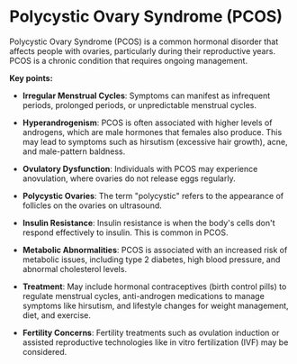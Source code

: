 # Polycystic Ovary Syndrome (PCOS)

Polycystic Ovary Syndrome (PCOS) is a common hormonal disorder that affects people with ovaries, particularly during their reproductive years. PCOS is a chronic condition that requires ongoing management.

**Key points:**

* **Irregular Menstrual Cycles**: Symptoms can manifest as infrequent periods, prolonged periods, or unpredictable menstrual cycles.

* **Hyperandrogenism**: PCOS is often associated with higher levels of androgens, which are male hormones that females also produce. This may lead to symptoms such as hirsutism (excessive hair growth), acne, and male-pattern baldness.

* **Ovulatory Dysfunction**: Individuals with PCOS may experience anovulation, where ovaries do not release eggs regularly.

* **Polycystic Ovaries**: The term "polycystic" refers to the appearance of follicles on the ovaries on ultrasound.

* **Insulin Resistance**: Insulin resistance is when the body's cells don't respond effectively to insulin. This is common in PCOS.

* **Metabolic Abnormalities**: PCOS is associated with an increased risk of metabolic issues, including type 2 diabetes, high blood pressure, and abnormal cholesterol levels.

* **Treatment**: May include hormonal contraceptives (birth control pills) to regulate menstrual cycles, anti-androgen medications to manage symptoms like hirsutism, and lifestyle changes for weight management, diet, and exercise.

* **Fertility Concerns**: Fertility treatments such as ovulation induction or assisted reproductive technologies like in vitro fertilization (IVF) may be considered.
